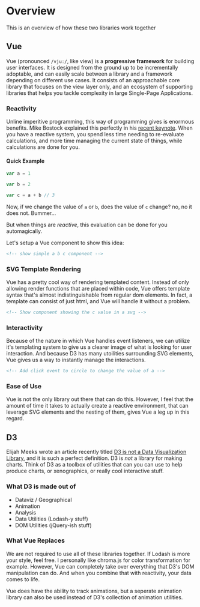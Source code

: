 # Overview

This is an overview of how these two libraries work together

## Vue

Vue (pronounced `/vjuː/`, like view) is a **progressive framework** for building
user interfaces. It is designed from the ground up to be incrementally
adoptable, and can easily scale between a library and a framework depending on
different use cases. It consists of an approachable core library that focuses on
the view layer only, and an ecosystem of supporting libraries that helps you
tackle complexity in large Single-Page Applications.

### Reactivity

Unline imperitive programming, this way of programming gives is enormous
benefits. Mike Bostock explained this perfectly in his
[recent keynote](https://youtu.be/aT4JvF7sglg?t=8m53s). When you have a reactive
system, you spend less time needing to re-evaluate calculations, and more time
managing the current state of things, while calculations are done for you.

#### Quick Example

```js
var a = 1

var b = 2

var c = a + b // 3
```

Now, if we change the value of `a` or `b`, does the value of `c` change? no, no
it does not. Bummer...

But when things are _reactive_, this evaluation can be done for you
automagically.

Let's setup a Vue component to show this idea:

```html
<!-- show simple a b c component -->
```

### SVG Template Rendering

Vue has a pretty cool way of rendering templated content. Instead of only
allowing render functions that are placed within code, Vue offers template
syntax that's almost indistinguishable from regular dom elements. In fact, a
template can consist of just html, and Vue will handle it without a problem.

```html
<!-- Show component showing the c value in a svg -->
```

### Interactivity

Because of the nature in which Vue handles event listeners, we can utilize it's
templating system to give us a clearer image of what is looking for user
interaction. And because D3 has many utoilities surrounding SVG elements, Vue
gives us a way to instantly manage the interactions.

```html
<!-- Add click event to circle to change the value of a -->
```

### Ease of Use

Vue is not the only library out there that can do this. However, I feel that the
amount of time it takes to actually create a reactive environment, that can
leverage SVG elements and the nesting of them, gives Vue a leg up in this
regard.

## D3

Elijah Meeks wrote an article recently titled
[D3 is not a Data Visualization Library](https://medium.com/@Elijah_Meeks/d3-is-not-a-data-visualization-library-67ba549e8520),
and it is such a perfect definition. D3 is _not_ a library for making charts.
Think of D3 as a toolbox of utilities that can you can use to help produce
charts, or xenographics, or really cool interactive stuff.

### What D3 is made out of

- Dataviz / Geographical
- Animation
- Analysis
- Data Utilities (Lodash-y stuff)
- DOM Utilities (jQuery-ish stuff)

### What Vue Replaces

We are not required to use all of these libraries together. If Lodash is more
your style, feel free. I personally like chroma.js for color transformation for
example. However, Vue can completely take over everything that D3's DOM
manipulation can do. And when you combine that with reactivity, your data comes
to life.

Vue does have the ability to track animations, but a seperate animation library
can also be used instead of D3's collection of animation utilities.

